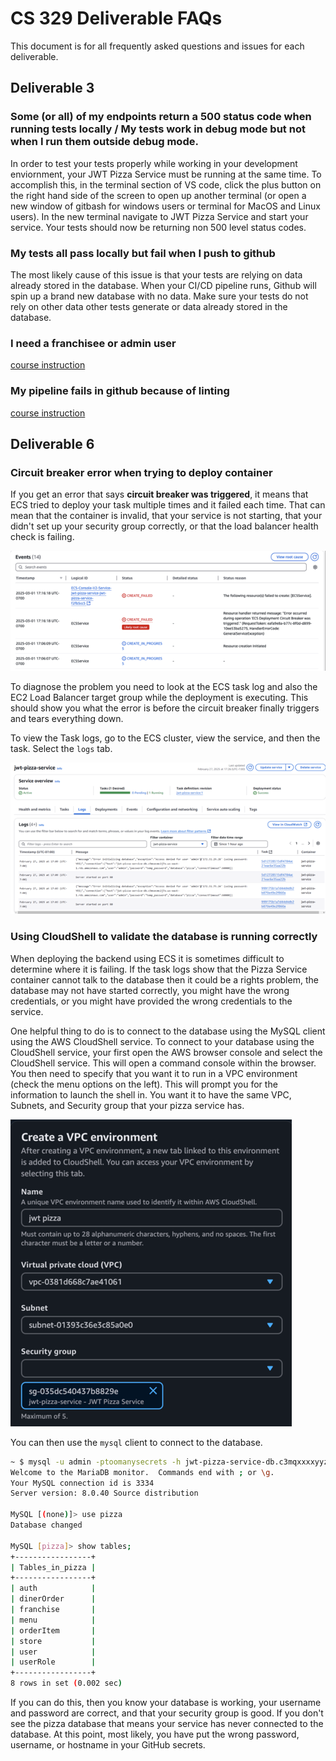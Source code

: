 # CS 329 Deliverable FAQs

This document is for all frequently asked questions and issues for each deliverable.

## Deliverable 3

### Some (or all) of my endpoints return a 500 status code when running tests locally / My tests work in debug mode but not when I run them outside debug mode.

In order to test your tests properly while working in your development enviornment, your JWT Pizza Service must be running at the same time. To accomplish this, in the terminal section of VS code, click the plus button on the right hand side of the screen to open up another terminal (or open a new window of gitbash for windows users or terminal for MacOS and Linux users). In the new terminal navigate to JWT Pizza Service and start your service. Your tests should now be returning non 500 level status codes.

### My tests all pass locally but fail when I push to github

The most likely cause of this issue is that your tests are relying on data already stored in the database. When your CI/CD pipeline runs, Github will spin up a brand new database with no data. Make sure your tests do not rely on other data other tests generate or data already stored in the database.

### I need a franchisee or admin user

[course instruction](../unitTestingJwtPizzaService/unitTestingJwtPizzaService.md#creating-an-admin-user)

### My pipeline fails in github because of linting

[course instruction](../unitTestingJwtPizzaService/unitTestingJwtPizzaService.md#linting)

## Deliverable 6

### Circuit breaker error when trying to deploy container

If you get an error that says **circuit breaker was triggered**, it means that ECS tried to deploy your task multiple times and it failed each time. That can mean that the container is invalid, that your service is not starting, that your didn't set up your security group correctly, or that the load balancer health check is failing.

![alt text](circuitBreaker.png)

To diagnose the problem you need to look at the ECS task log and also the EC2 Load Balancer target group while the deployment is executing. This should show you what the error is before the circuit breaker finally triggers and tears everything down.

To view the Task logs, go to the ECS cluster, view the service, and then the task. Select the `logs` tab.

![alt text](taskErrors.png)

### Using CloudShell to validate the database is running correctly

When deploying the backend using ECS it is sometimes difficult to determine where it is failing. If the task logs show that the Pizza Service container cannot talk to the database then it could be a rights problem, the database may not have started correctly, you might have the wrong credentials, or you might have provided the wrong credentials to the service.

One helpful thing to do is to connect to the database using the MySQL client using the AWS CloudShell service. To connect to your database using the CloudShell service, your first open the AWS browser console and select the CloudShell service. This will open a command console within the browser. You then need to specify that you want it to run in a VPC environment (check the menu options on the left). This will prompt you for the information to launch the shell in. You want it to have the same VPC, Subnets, and Security group that your pizza service has.

![CloudShell VPC environment](cloudShellVpcEnv.png)

You can then use the `mysql` client to connect to the database.

```sh
~ $ mysql -u admin -ptoomanysecrets -h jwt-pizza-service-db.c3mqxxxxyyz.us-east-1.rds.amazonaws.com
Welcome to the MariaDB monitor.  Commands end with ; or \g.
Your MySQL connection id is 3334
Server version: 8.0.40 Source distribution

MySQL [(none)]> use pizza
Database changed

MySQL [pizza]> show tables;
+-----------------+
| Tables_in_pizza |
+-----------------+
| auth            |
| dinerOrder      |
| franchise       |
| menu            |
| orderItem       |
| store           |
| user            |
| userRole        |
+-----------------+
8 rows in set (0.002 sec)
```

If you can do this, then you know your database is working, your username and password are correct, and that your security group is good. If you don't see the pizza database that means your service has never connected to the database. At this point, most likely, you have put the wrong password, username, or hostname in your GitHub secrets.
